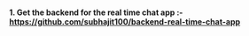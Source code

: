 #### 1. Get the backend for the real time chat app :- https://github.com/subhajit100/backend-real-time-chat-app

